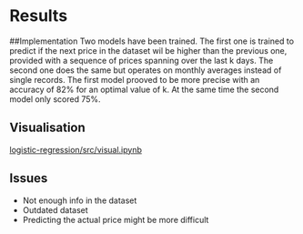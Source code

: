 # Results

##Implementation
Two models have been trained. The first one is trained to predict if the next price in the dataset wil be higher than the previous one, provided with a sequence of prices spanning over the last k days. The second one does the same but operates on monthly averages instead of single records. The first model prooved to be more precise with an accuracy of 82% for an optimal value of k. At the same time the second model only scored 75%. 

## Visualisation 
[logistic-regression/src/visual.ipynb](../src/visual.ipynb)

## Issues
 - Not enough info in  the dataset 
 - Outdated dataset 
 - Predicting the actual price might be more difficult
